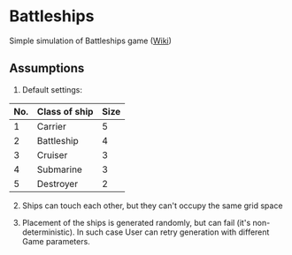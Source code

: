 # Battleships
Simple simulation of Battleships game ([Wiki](https://en.wikipedia.org/wiki/Battleship_(game)))

## Assumptions
1. Default settings:

| No.  | Class of ship   | Size |
| ---- | ----------------- | ------|
| 1	| Carrier	      |5 |
| 2	| Battleship      |4 |
| 3	| Cruiser	      |3 |
| 4	| Submarine	      |3 |
| 5	| Destroyer	      |2 |

2. Ships can touch each other, but they can't occupy the same grid space

3. Placement of the ships is generated randomly, but can fail (it's non-deterministic).
In such case User can retry generation with different Game parameters.
 




